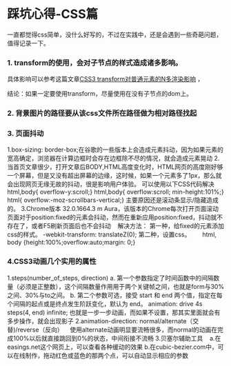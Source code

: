 # 踩坑心得-CSS篇

一直都觉得css简单，没什么好写的，不过在实践中，还是会遇到一些奇葩问题，值得记录一下。



### 1. transform的使用，会对子节点的样式造成诸多影响。

具体影响可以参考这篇文章[CSS3 transform对普通元素的N多渲染影响](http://www.zhangxinxu.com/wordpress/2015/05/css3-transform-affect/) ，

结论：如果一定要使用transform，尽量使用在没有子节点的dom上。

### 2. 背景图片的路径要从该css文件所在路径做为相对路径找起
### 3. 页面抖动
  1.box-sizing: border-box;在谷歌的一些版本上会造成元素抖动，因为如果元素的宽高确定，浏览器在计算边框时会存在边框除不尽的情况，就会造成元素晃动
  2.当首页文章很少，打开文章后BODY,HTML高度变化时，HTML网页的高度刚好够一个屏幕，但是又没有超出屏幕的边缘，这时候，如果一个元素多了1px，那么就会出现网页无缘无故的抖动，很是影响用户体验。
  可以使用以下CSS代码解决
    html,body{ overflow-y:scroll;}
    html,body{ overflow:scroll; min-height:101%;}
    html{ overflow:-moz-scrollbars-vertical;}
    主要原因还是滚动条显示/隐藏造成的。
  3.Chrome版本 32.0.1664.3 m Aura，该版本的Chrome每次打开页面滚动页面对于position:fixed的元素会抖动，然而在重新应用position:fixed，抖动就不存在了，或者F5刷新页面后也不会抖动
    解决方法：
      第一种，给fixed的元素添加css的样式。
        -webkit-transform: translateZ(0);
      第二种，设置css。
        html, body {height:100%;overflow:auto;margin: 0;}
### 4.CSS3动画几个实用的属性
  1.steps(number_of_steps, direction)
    a. 第一个参数指定了时间函数中的间隔数量（必须是正整数），这个间隔数量作用用于两个关键帧之间，也就是form与30%之间、30%与to之间。
    b. 第二个参数可选，接受 start 和 end 两个值，指定在每个间隔的起点或是终点发生阶跃变化，默认为 end。
      animation: drive 4s steps(4, end) infinite;
    也就是一步一步动画，而如果不设置，那其实里面就会有多步操作，就会出现影子
  2.animation-direction: normal/alternate（交替)/reverse（反向）
    使用alternate动画明显要流畅很多，而normal的动画在完成100%以后就直接跳回到0%的状态，中间衔接不流畅
  3.贝塞尔辅助工具
    a.在easings.net这个网页上，可以查看各种缓动的效果
    b.在cubic-bezier.com中，可以在线制作，拖动红色或蓝色的那两个点，可以自动显示相应的参数
    
 
